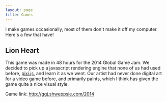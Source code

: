 ```yaml
---
layout: page
title: Games
---
```


I make games occasionally, most of them don't make it off my computer. Here's a few that have!

<h2>Lion Heart</h2>
This game was made in 48 hours for the 2014 Global Game Jam. We decided to pick up a javascript rendering engine that none of us had used before, <a href="https://github.com/pixijs/pixi.js/">pixi.js</a>, and learn it as we went. Our artist had never done digital art for a video game before, and primarily paints, which I think has given the game quite a nice visual style.

Game link: <a href="http://ggj.shweppsie.com/2014/">http://ggj.shweppsie.com/2014</a>
